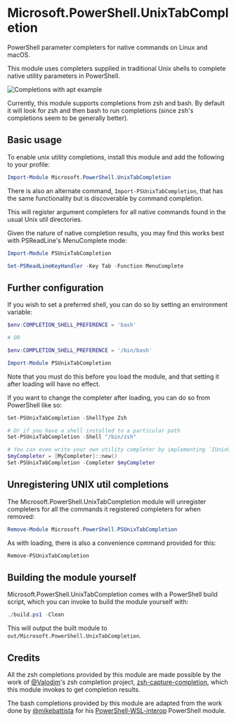 # Microsoft.PowerShell.UnixTabCompletion

PowerShell parameter completers for native commands on Linux and macOS.

This module uses completers supplied in traditional Unix shells
to complete native utility parameters in PowerShell.

![Completions with apt example](completions.gif)

Currently, this module supports completions from zsh and bash.
By default it will look for zsh and then bash to run completions
(since zsh's completions seem to be generally better).

## Basic usage

To enable unix utility completions,
install this module and add the following to your profile:

```powershell
Import-Module Microsoft.PowerShell.UnixTabCompletion
```

There is also an alternate command, `Import-PSUnixTabCompletion`,
that has the same functionality but is discoverable by command completion.

This will register argument completers for all native commands
found in the usual Unix util directories.

Given the nature of native completion results,
you may find this works best with PSReadLine's MenuComplete mode:

```powershell
Import-Module PSUnixTabCompletion

Set-PSReadLineKeyHandler -Key Tab -Function MenuComplete
```

## Further configuration

If you wish to set a preferred shell, you can do so by setting an environment variable:

```powershell
$env:COMPLETION_SHELL_PREFERENCE = 'bash'

# OR

$env:COMPLETION_SHELL_PREFERENCE = '/bin/bash'

Import-Module PSUnixTabCompletion
```

Note that you must do this before you load the module,
and that setting it after loading will have no effect.

If you want to change the completer after loading,
you can do so from PowerShell like so:

```powershell
Set-PSUnixTabCompletion -ShellType Zsh

# Or if you have a shell installed to a particular path
Set-PSUnixTabCompletion -Shell "/bin/zsh"

# You can even write your own utility completer by implementing `IUnixUtilCompleter`
$myCompleter = [MyCompleter]::new()
Set-PSUnixTabCompletion -Completer $myCompleter
```

## Unregistering UNIX util completions

The Microsoft.PowerShell.UnixTabCompletion module will unregister completers
for all the commands it registered completers for
when removed:

```powershell
Remove-Module Microsoft.PowerShell.PSUnixTabCompletion
```

As with loading, there is also a convenience command provided for this:

```powershell
Remove-PSUnixTabCompletion
```

## Building the module yourself

Microsoft.PowerShell.UnixTabCompletion comes with a PowerShell build script,
which you can invoke to build the module yourself with:

```powershell
./build.ps1 -Clean
```

This will output the built module to `out/Microsoft.PowerShell.UnixTabCompletion`.

## Credits

All the zsh completions provided by this module are made possible
by the work of [@Valodim](https://github.com/Valodim)'s zsh completion project,
[zsh-capture-completion](https://github.com/Valodim/zsh-capture-completion),
which this module invokes to get completion results.

The bash completions provided by this module are adapted from the work
done by [@mikebattista](https://github.com/mikebattista) for his
[PowerShell-WSL-interop](https://github.com/mikebattista/PowerShell-WSL-Interop) PowerShell module.

